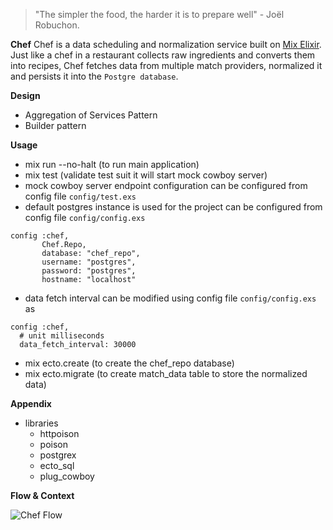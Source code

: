 > "The simpler the food, the harder it is to prepare well" - Joël Robuchon.

**Chef**
Chef is a data scheduling and normalization service built on [Mix Elixir](https://elixir-lang.org/getting-started/mix-otp/introduction-to-mix.html). 
Just like a chef in a restaurant collects raw ingredients and converts them into recipes, Chef fetches data from multiple match providers, normalized it and persists it into the `Postgre database`.

**Design**

* Aggregation of Services Pattern
* Builder pattern


**Usage**

* mix run --no-halt  (to run main application)
* mix test (validate test suit it will start mock cowboy server)
* mock cowboy server endpoint configuration can be configured from config file ```config/test.exs```
* default postgres instance is used for the project can be configured from config file ```config/config.exs```
```
config :chef,
       Chef.Repo,
       database: "chef_repo",
       username: "postgres",
       password: "postgres",
       hostname: "localhost"
```
* data fetch interval can be modified using config file ```config/config.exs``` as
```
config :chef,
  # unit milliseconds
  data_fetch_interval: 30000
```
* mix ecto.create (to create the chef_repo database)
* mix ecto.migrate (to create match_data table to store the normalized data)


**Appendix**
* libraries
    * httpoison
    * poison
    * postgrex
    * ecto_sql
    * plug_cowboy


**Flow & Context**

![Chef Flow](https://dev-to-uploads.s3.amazonaws.com/uploads/articles/2jf3t5bjdwidwjm5je4m.jpeg)

